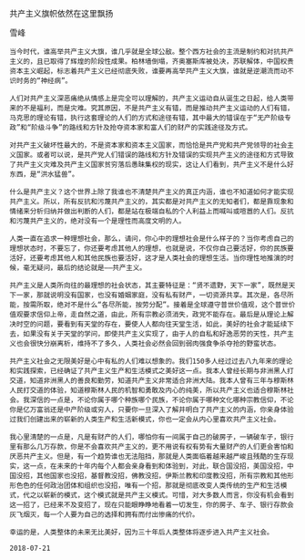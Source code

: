 共产主义旗帜依然在这里飘扬

雪峰


    当今时代，谁高举共产主义大旗，谁几乎就是全球公敌。整个西方社会的主流是制约和对抗共产主义的，且已取得了辉煌的阶段性成果。柏林墙倒塌，齐奥塞斯库被处决，苏联解体，中国权贵资本主义崛起，标志着共产主义已经彻底失败，谁要再高举共产主义大旗，谁就是逆潮流而动不识时务的“神经病”。

    人们对共产主义深恶痛绝从情感上是完全可以理解的，共产主义运动自从诞生之日起，给人类带来的不是福利，而是灾难。究其原因，不是共产主义有错，而是推动共产主义运动的人们有错，马克思的理论有错，执行这套理论的人们的方式和途径有错，其中最大的错误在于“无产阶级专政”和“阶级斗争”的路线和方针及抢夺资本家和富人们的财产的实践途径及方式。

    对共产主义破坏性最大的，不是资本家和资本主义国家，而恰恰是共产党和共产党领导的社会主义国家。或者可以说，是共产党人们错误的路线和方针及错误的实现共产主义的途径和方式导致了共产主义灾难及共产主义国家贫穷落后愚昧集权的现实，这让人们看到，共产主义不是什么好东西，是“洪水猛兽”。

    什么是共产主义？这个世界上除了我谁也不清楚共产主义的真正内涵，谁也不知道如何才能实现共产主义。所以，所有反抗和污蔑共产主义的，其实都是对共产主义的无知者们，都是靠现象和情绪来分析归纳并做出判断的人们，都是站在极端自私的个人利益上而喊叫或喧嚣的人们。反抗和污蔑共产主义的，绝对没有一个是理性而高度文明的人。

    人类一直在追求一种理想社会，那么，请问，你心中的理想社会是什么样子的？当你考虑自己的理想状态时，不要忘了，你还要考虑其他人的理想，也就是说，不仅你自己要活好，你的民族要活好，还要考虑其他人和其他民族也要活好，这才是人类社会的理想生活。当你理性地推演的时候，毫无疑问，最后的结论就是——共产主义。

    共产主义是人类所向往的最理想的社会状态，其主要特征是：“贤不遗野，天下一家”，既然是天下一家，那就说明没有国家，也没有婚姻家庭，没有私有财产，一切资源共享。其次是，各尽所能，按需所取，绝对不是什么“各尽所能，按劳分配”。接着是全球遵守普世价值观，这个普世价值观要求信仰上帝，走自然之道，由此，所有宗教必须消失，政党不能存在。最后是从理论上解决时空的问题，要看到有天堂的存在，要使人人都向往天堂生活，如此，美好的社会才能延续下去，如果没有关于天堂的学问，即使共产主义实现了，由于人的自私和好逸恶劳的天性，共产主义也会很快分崩离析，维持不了多久，人类社会必然会回到弱肉强食争杀夺抢的野蛮状态。

    共产主义社会之无限美好是心中有私的人们难以想象的。我们150多人经过过去八九年来的理论和实践探索，已经确证了共产主义生产和生活模式之美好这一点。我本人曾经长期与非洲黑人打交道，知道非洲黑人的善良和勤劳，知道共产主义非常适合非洲大陆。我本人曾有三年与穆斯林人民打交道的体验，知道穆斯林人民的机智和勇敢及内心的纯美，所以共产主义也适合穆斯林社会。我深信的一点是，不论你属于哪个种族哪个民族，不论你属于哪种文化哪种宗教信仰，不论你是亿万富翁还是中产阶级或穷人，只要你一旦深入了解并明白了共产主义的内涵，你亲身体验过我们创建出来的崭新的人类生产和生活新模式，你也一定会从内心里喜欢共产主义社会。

    我心里清楚的一点是，凡是有财产的人们，哪怕你有一间属于自己的破房子，一辆破车子，银行里有那么几万存款，你是不会喜欢共产主义的，更不用说有权有势有大量财产的人们更会害怕和厌恶共产主义。但是，有一个趋势谁也无法阻挡，那就是人类面临着越来越严峻且残酷的生存现实，这一点，在未来的十年内每个人都会亲身看到和体验到，对此，联合国没招，美国没招，中国没招，其他国家也没招，基督教没招，佛教没招，伊斯兰教和印度教没招，所有宗教和其他形形色色的任何政治团体和组织也没招，唯有一个招，那就是彻底改变人类传统的生产和生活模式，代之以崭新的模式，这个模式就是共产主义模式。可惜，对大多数人而言，你没有机会看到这一招了，已经来不及变招了，现在只能眼睁睁地看着一切发生，你的房子、车子、银行存款会灰飞烟灭，每一个人要为自己的选择和拥有而付出惨痛的代价。

    幸运的是，人类整体的未来无比美好，因为三十年后人类整体将逐步进入共产主义社会。

    2018-07-21



